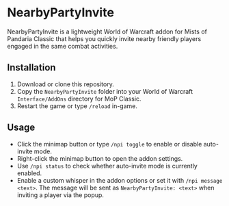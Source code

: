 # NearbyPartyInvite

NearbyPartyInvite is a lightweight World of Warcraft addon for Mists of Pandaria Classic that helps you quickly invite nearby friendly players engaged in the same combat activities.

## Installation
1. Download or clone this repository.
2. Copy the `NearbyPartyInvite` folder into your World of Warcraft `Interface/AddOns` directory for MoP Classic.
3. Restart the game or type `/reload` in-game.

## Usage
- Click the minimap button or type `/npi toggle` to enable or disable auto-invite mode.
- Right-click the minimap button to open the addon settings.
- Use `/npi status` to check whether auto-invite mode is currently enabled.
- Enable a custom whisper in the addon options or set it with `/npi message <text>`. The message will be sent as `NearbyPartyInvite: <text>` when inviting a player via the popup.

